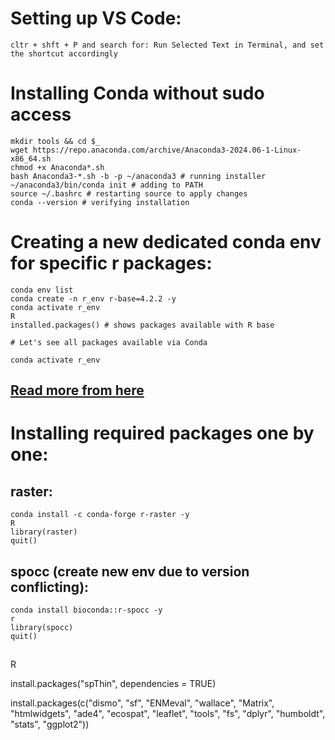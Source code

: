 # Setting up VS Code:
    cltr + shft + P and search for: Run Selected Text in Terminal, and set the shortcut accordingly

# Installing Conda without sudo access

    mkdir tools && cd $_
    wget https://repo.anaconda.com/archive/Anaconda3-2024.06-1-Linux-x86_64.sh
    chmod +x Anaconda*.sh
    bash Anaconda3-*.sh -b -p ~/anaconda3 # running installer
    ~/anaconda3/bin/conda init # adding to PATH
    source ~/.bashrc # restarting source to apply changes
    conda --version # verifying installation

# Creating a new dedicated conda env for specific r packages:
    conda env list
    conda create -n r_env r-base=4.2.2 -y
    conda activate r_env
    R
    installed.packages() # shows packages available with R base

    # Let's see all packages available via Conda

    conda activate r_env


## [Read more from here](https://docs.anaconda.com/working-with-conda/packages/using-r-language/)

# Installing required packages one by one:

## raster:

    conda install -c conda-forge r-raster -y
    R
    library(raster)
    quit()

## spocc (create new env due to version conflicting):

    conda install bioconda::r-spocc -y
    r
    library(spocc)
    quit()

## 

R

install.packages("spThin", dependencies = TRUE)

install.packages(c("dismo", "sf", "ENMeval", "wallace", "Matrix", "htmlwidgets",
"ade4", "ecospat", "leaflet", "tools", "fs", "dplyr", "humboldt", "stats", "ggplot2")) 
